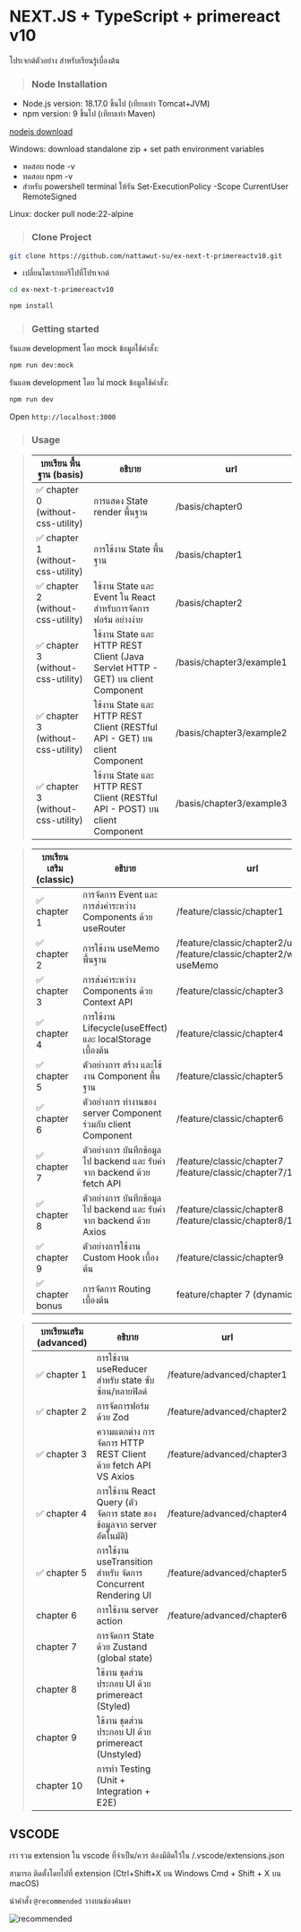 # NEXT.JS + TypeScript + primereact v10

โปรเจกต์ตัวอย่าง สำหรับเรียนรู้เบื่องต้น

> ### Node Installation

- Node.js version: 18.17.0 ขึ้นไป (เทียบเท่า Tomcat+JVM)
- npm version: 9 ขึ้นไป (เทียบเท่า Maven)

[nodejs download](https://nodejs.org/en/download/)

Windows: download standalone zip + set path environment variables

- ทดสอบ node -v
- ทดสอบ npm -v
- สำหรับ powershell terminal ให้รัน Set-ExecutionPolicy -Scope CurrentUser RemoteSigned

Linux: docker pull node:22-alpine

> ### Clone Project

```sh
git clone https://github.com/nattawut-su/ex-next-t-primereactv10.git
```

- เปลี่ยนไดเรกทอรีไปที่โปรเจกต์

```sh
cd ex-next-t-primereactv10
```

```sh
npm install
```

> ### Getting started

รันแอพ development โดย mock ข้อมูลใช้คำสั่ง:

```sh
npm run dev:mock
```

รันแอพ development โดย ไม่ mock ข้อมูลใช้คำสั่ง:

```sh
npm run dev
```

Open `http://localhost:3000`

> ### Usage

> | บทเรียน พื้นฐาน (basis)            | อธิบาย                                                                          | url                      |
> | ---------------------------------- | ------------------------------------------------------------------------------- | ------------------------ |
> | ✅ chapter 0 (without-css-utility) | การแสดง State render พื้นฐาน                                                    | /basis/chapter0          |
> | ✅ chapter 1 (without-css-utility) | การใช้งาน State พื้นฐาน                                                         | /basis/chapter1          |
> | ✅ chapter 2 (without-css-utility) | ใช้งาน State และ Event ใน React สำหรับการจัดการฟอร์ม อย่างง่าย                  | /basis/chapter2          |
> | ✅ chapter 3 (without-css-utility) | ใช้งาน State และ HTTP REST Client (Java Servlet HTTP - GET) บน client Component | /basis/chapter3/example1 |
> | ✅ chapter 3 (without-css-utility) | ใช้งาน State และ HTTP REST Client (RESTful API - GET) บน client Component       | /basis/chapter3/example2 |
> | ✅ chapter 3 (without-css-utility) | ใช้งาน State และ HTTP REST Client (RESTful API - POST) บน client Component      | /basis/chapter3/example3 |

> | บทเรียนเสริม (classic) | อธิบาย                                                                  | url                                                                               |
> | ---------------------- | ----------------------------------------------------------------------- | --------------------------------------------------------------------------------- |
> | ✅ chapter 1           | การจัดการ Event และการส่งค่าระหว่าง Components ด้วย useRouter           | /feature/classic/chapter1                                                         |
> | ✅ chapter 2           | การใช้งาน useMemo พื้นฐาน                                               | /feature/classic/chapter2/useMemo <br/> /feature/classic/chapter2/without-useMemo |
> | ✅ chapter 3           | การส่งค่าระหว่าง Components ด้วย Context API                            | /feature/classic/chapter3                                                         |
> | ✅ chapter 4           | การใช้งาน Lifecycle(useEffect) และ localStorage เบื้องต้น               | /feature/classic/chapter4                                                         |
> | ✅ chapter 5           | ตัวอย่างการ สร้าง และใช้งาน Component พื้นฐาน                           | /feature/classic/chapter5                                                         |
> | ✅ chapter 6           | ตัวอย่างการ ทำงานของ server Component ร่วมกับ client Component          | /feature/classic/chapter6                                                         |
> | ✅ chapter 7           | ตัวอย่างการ บันทึกข้อมูลไป backend และ รับค่าจาก backend ด้วย fetch API | /feature/classic/chapter7 <br/> /feature/classic/chapter7/1                       |
> | ✅ chapter 8           | ตัวอย่างการ บันทึกข้อมูลไป backend และ รับค่าจาก backend ด้วย Axios     | /feature/classic/chapter8 <br/> /feature/classic/chapter8/1                       |
> | ✅ chapter 9           | ตัวอย่างการใช้งาน Custom Hook เบื้องต้น                                 | /feature/classic/chapter9                                                         |
> | ✅ chapter bonus       | การจัดการ Routing เบื้องต้น                                             | feature/chapter 7 (dynamic route)                                                 |

> | บทเรียนเสริม (advanced) | อธิบาย                                                                | url                        |
> | ----------------------- | --------------------------------------------------------------------- | -------------------------- |
> | ✅ chapter 1            | การใช้งาน useReducer สำหรับ state ซับซ้อน/หลายฟิลด์                   | /feature/advanced/chapter1 |
> | ✅ chapter 2            | การจัดการฟอร์ม ด้วย Zod                                               | /feature/advanced/chapter2 |
> | ✅ chapter 3            | ความแตกต่าง การจัดการ HTTP REST Client ด้วย fetch API VS Axios        | /feature/advanced/chapter3 |
> | ✅ chapter 4            | การใช้งาน React Query (ตัวจัดการ state ของข้อมูลจาก server อัตโนมัติ) | /feature/advanced/chapter4 |
> | ✅ chapter 5            | การใช้งาน useTransition สำหรับ จัดการ Concurrent Rendering UI         | /feature/advanced/chapter5 |
> | chapter 6               | การใช้งาน server action                                               | /feature/advanced/chapter6 |
> | chapter 7               | การจัดการ State ด้วย Zustand (global state)                           |                            |
> | chapter 8               | ใช้งาน ชุดส่วนประกอบ UI ด้วย primereact (Styled)                      |                            |
> | chapter 9               | ใช้งาน ชุดส่วนประกอบ UI ด้วย primereact (Unstyled)                    |                            |
> | chapter 10              | การทำ Testing (Unit + Integration + E2E)                              |                            |

## VSCODE

เรา รวม extension ใน vscode ที่จำเป็น/ควร ต้องมีติดใว้ใน /.vscode/extensions.json

สามารถ ติดตั้งโดยไปที่ extension (Ctrl+Shift+X บน Windows Cmd + Shift + X บน macOS)

นำคำสั่ง `@recommended` วางบนช่องค้นหา

![recommended](https://cdn.discordapp.com/attachments/860249330908397587/1411411810375962755/image.png?ex=68b92c6e&is=68b7daee&hm=b265cdbef30539ee92bc6ae2db50d6f46e59d254386acc4ca4a7ab7f6eef4c0f&)
